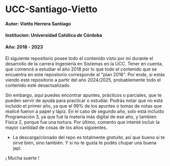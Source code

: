# UCC-Santiago-Vietto

#### Autor: Vietto Herrera Santiago
#### Institucion: Universidad Católica de Córdoba
#### Año: 2018 - 2023

  El siguiente repositorio posee todo el contenido visto por mí durante el desarrollo de la carrera Ingeniería en Sistemas en la UCC.
Tener en cuenta, que comencé a estudiar el año 2018 por lo que todo el contenido que se encuentra en este repositorio corresponde al "plan 2016". Por ende, si estás viendo este repositorio a partir del año 2024/2025, probablemente todo el contenido esté desactualizado. 

  Sin embargo, aquí puedes encontrar apuntes, prácticos o parciales, que te pueden servir de ayuda para practicar o estudiar. Podrás notar que no está incluido el primer año, ya que el 99% de los apuntes o tomas de notas que realicé fueron a papel y lápiz. En el caso de segundo año, solo está incluido Programación 3, ya que fué la materia más digital de ese año, y tambien Física 2, porque fue una tortura. Por último, comento que intenté incluir la mayor cantidad de cosas de los años siguientes.

+ La descarga/clonado del repo es totalmente *gratuita*, así que bueno si te sirve bien, sino también. Y si no te gusta te podés chupar una buena japi. 

¡ Mucha suerte !  
